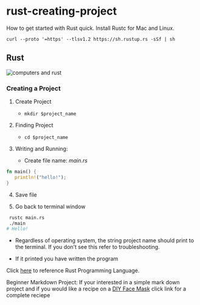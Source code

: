 # rust-creating-project

How to get started with Rust quick. 
Install Rustc for Mac and Linux.

`curl --proto '=https' --tlsv1.2 https://sh.rustup.rs -sSf | sh`


## Rust


![computers and rust](https://user-images.githubusercontent.com/107215734/173245938-d35f9a58-b05f-42cd-a1a6-4a4f422adfef.jpeg) 


### Creating a Project

1. Create Project
    * `mkdir $project_name`

2. Finding Project
    * `cd $project_name`

3. Writing and Running:
    * Create file name: _main.rs_
 ```rust 
fn main() { 
    println!("hello!"); 
}
```

4. Save file

5. Go back to terminal window

```sh
 rustc main.rs
 ./main
# Hello!
```
   * Regardless of operating system, the string project name should print to the terminal. If you don’t see this refer to troubleshooting.

   * If it printed you have written the program



Click [here](https://doc.rust-lang.org/book/ch01-02-hello-world.html) to reference Rust Programming Language. 





Beginner Markdown Project:
If your interested in a simple mark down project and if you would like a recipe on a [DIY Face Mask](MORNINGFACEMASK.md) click link for a complete reciepe